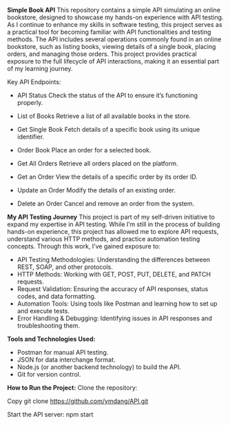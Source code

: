 **Simple Book API**
This repository contains a simple API simulating an online bookstore, designed to showcase my hands-on experience with API testing. As I continue to enhance my skills in software testing, this project serves as a practical tool for becoming familiar with API functionalities and testing methods.
The API includes several operations commonly found in an online bookstore, such as listing books, viewing details of a single book, placing orders, and managing those orders. This project provides practical exposure to the full lifecycle of API interactions, making it an essential part of my learning journey.

Key API Endpoints:
- API Status
Check the status of the API to ensure it’s functioning properly.

- List of Books
Retrieve a list of all available books in the store.

- Get Single Book
Fetch details of a specific book using its unique identifier.

- Order Book
Place an order for a selected book.

- Get All Orders
Retrieve all orders placed on the platform.

- Get an Order
View the details of a specific order by its order ID.

- Update an Order
Modify the details of an existing order.

- Delete an Order
Cancel and remove an order from the system.


**My API Testing Journey**
This project is part of my self-driven initiative to expand my expertise in API testing. While I’m still in the process of building hands-on experience, this project has allowed me to explore API requests, understand various HTTP methods, and practice automation testing concepts. Through this work, I’ve gained exposure to:

- API Testing Methodologies: Understanding the differences between REST, SOAP, and other protocols.
- HTTP Methods: Working with GET, POST, PUT, DELETE, and PATCH requests.
- Request Validation: Ensuring the accuracy of API responses, status codes, and data formatting.
- Automation Tools: Using tools like Postman and learning how to set up and execute tests.
- Error Handling & Debugging: Identifying issues in API responses and troubleshooting them.

**Tools and Technologies Used:**
- Postman for manual API testing.
- JSON for data interchange format.
- Node.js (or another backend technology) to build the API.
- Git for version control.


**How to Run the Project:**
Clone the repository:

Copy
git clone https://github.com/ymdang/API.git

Start the API server:
npm start

